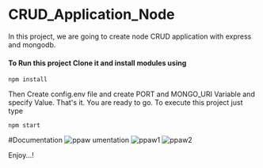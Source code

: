 # CRUD_Application_Node
In this project, we are going to create node CRUD application with express and mongodb.

#### To Run this project Clone it and install modules using
```
npm install
```

Then Create config.env file and create PORT and MONGO_URI Variable and specify Value.
That's it. You are ready to go. To execute this project just type
```
npm start
```
#Documentation
![ppaw](https://github.com/1217050032/System-Management-BPJS/assets/94585987/1622b30c-f0d7-420e-991f-e456e13cde98)
umentation
![ppaw1](https://github.com/1217050032/System-Management-BPJS/assets/94585987/81354e21-d82b-4fc5-946e-2972dc53ca0b)
![ppaw2](https://github.com/1217050032/System-Management-BPJS/assets/94585987/b35e42ca-0e69-40f1-8bce-119ee358b2e1)


Enjoy...!
